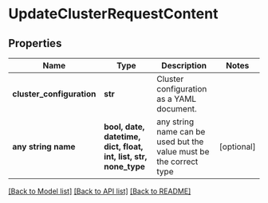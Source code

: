 # UpdateClusterRequestContent


## Properties
Name | Type | Description | Notes
------------ | ------------- | ------------- | -------------
**cluster_configuration** | **str** | Cluster configuration as a YAML document. | 
**any string name** | **bool, date, datetime, dict, float, int, list, str, none_type** | any string name can be used but the value must be the correct type | [optional]

[[Back to Model list]](../README.md#documentation-for-models) [[Back to API list]](../README.md#documentation-for-api-endpoints) [[Back to README]](../README.md)


